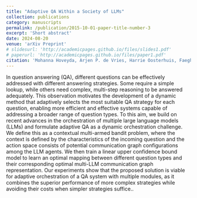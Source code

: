 ```yaml
---
title: "Adaptive QA Within a Society of LLMs"
collection: publications
category: manuscripts
permalink: /publication/2015-10-01-paper-title-number-3
excerpt: 'Short abstract'
date: 2024-08-20
venue: 'arXiv Preprint'
# slidesurl: 'http://academicpages.github.io/files/slides1.pdf'
# paperurl: 'http://academicpages.github.io/files/paper1.pdf'
citation: 'Mohanna Hoveyda, Arjen P. de Vries, Harrie Oosterhuis, Faegheh Hasibi, Maarten de Rijke'
---
```


In question answering (QA), different questions can be effectively addressed with different answering strategies. Some require a simple lookup, while others need complex, multi-step reasoning to be answered adequately. This observation motivates the development of a dynamic method that adaptively selects the most suitable QA strategy for each question, enabling more efficient and effective systems capable of addressing a broader range of question types. To this aim, we build on recent advances in the orchestration of multiple large language models (LLMs) and formulate adaptive QA as a dynamic orchestration challenge. We define this as a contextual multi-armed bandit problem, where the context is defined by the characteristics of the incoming question and the action space consists of potential communication graph configurations among the LLM agents. We then train a linear upper confidence bound model to learn an optimal mapping between different question types and their corresponding optimal multi-LLM communication graph representation. Our experiments show that the proposed solution is viable for adaptive orchestration of a QA system with multiple modules, as it combines the superior performance of more complex strategies while avoiding their costs when simpler strategies suffice..